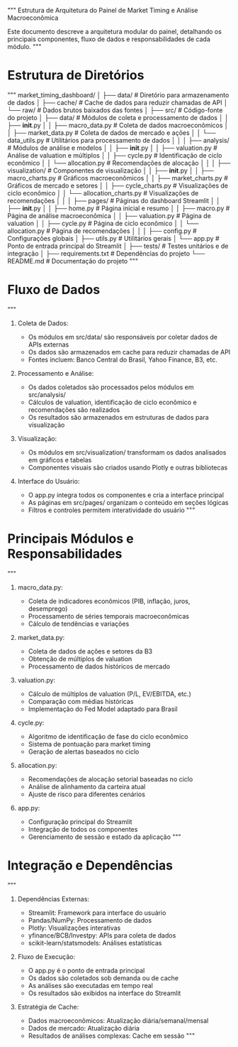 """
Estrutura de Arquitetura do Painel de Market Timing e Análise Macroeconômica

Este documento descreve a arquitetura modular do painel, detalhando os principais
componentes, fluxo de dados e responsabilidades de cada módulo.
"""

# Estrutura de Diretórios
"""
market_timing_dashboard/
│
├── data/                  # Diretório para armazenamento de dados
│   ├── cache/             # Cache de dados para reduzir chamadas de API
│   └── raw/               # Dados brutos baixados das fontes
│
├── src/                   # Código-fonte do projeto
│   ├── data/              # Módulos de coleta e processamento de dados
│   │   ├── __init__.py
│   │   ├── macro_data.py  # Coleta de dados macroeconômicos
│   │   ├── market_data.py # Coleta de dados de mercado e ações
│   │   └── data_utils.py  # Utilitários para processamento de dados
│   │
│   ├── analysis/          # Módulos de análise e modelos
│   │   ├── __init__.py
│   │   ├── valuation.py   # Análise de valuation e múltiplos
│   │   ├── cycle.py       # Identificação de ciclo econômico
│   │   └── allocation.py  # Recomendações de alocação
│   │
│   ├── visualization/     # Componentes de visualização
│   │   ├── __init__.py
│   │   ├── macro_charts.py    # Gráficos macroeconômicos
│   │   ├── market_charts.py   # Gráficos de mercado e setores
│   │   ├── cycle_charts.py    # Visualizações de ciclo econômico
│   │   └── allocation_charts.py # Visualizações de recomendações
│   │
│   ├── pages/             # Páginas do dashboard Streamlit
│   │   ├── __init__.py
│   │   ├── home.py        # Página inicial e resumo
│   │   ├── macro.py       # Página de análise macroeconômica
│   │   ├── valuation.py   # Página de valuation
│   │   ├── cycle.py       # Página de ciclo econômico
│   │   └── allocation.py  # Página de recomendações
│   │
│   ├── config.py          # Configurações globais
│   ├── utils.py           # Utilitários gerais
│   └── app.py             # Ponto de entrada principal do Streamlit
│
├── tests/                 # Testes unitários e de integração
│
├── requirements.txt       # Dependências do projeto
└── README.md              # Documentação do projeto
"""

# Fluxo de Dados
"""
1. Coleta de Dados:
   - Os módulos em src/data/ são responsáveis por coletar dados de APIs externas
   - Os dados são armazenados em cache para reduzir chamadas de API
   - Fontes incluem: Banco Central do Brasil, Yahoo Finance, B3, etc.

2. Processamento e Análise:
   - Os dados coletados são processados pelos módulos em src/analysis/
   - Cálculos de valuation, identificação de ciclo econômico e recomendações são realizados
   - Os resultados são armazenados em estruturas de dados para visualização

3. Visualização:
   - Os módulos em src/visualization/ transformam os dados analisados em gráficos e tabelas
   - Componentes visuais são criados usando Plotly e outras bibliotecas

4. Interface do Usuário:
   - O app.py integra todos os componentes e cria a interface principal
   - As páginas em src/pages/ organizam o conteúdo em seções lógicas
   - Filtros e controles permitem interatividade do usuário
"""

# Principais Módulos e Responsabilidades

"""
1. macro_data.py:
   - Coleta de indicadores econômicos (PIB, inflação, juros, desemprego)
   - Processamento de séries temporais macroeconômicas
   - Cálculo de tendências e variações

2. market_data.py:
   - Coleta de dados de ações e setores da B3
   - Obtenção de múltiplos de valuation
   - Processamento de dados históricos de mercado

3. valuation.py:
   - Cálculo de múltiplos de valuation (P/L, EV/EBITDA, etc.)
   - Comparação com médias históricas
   - Implementação do Fed Model adaptado para Brasil

4. cycle.py:
   - Algoritmo de identificação de fase do ciclo econômico
   - Sistema de pontuação para market timing
   - Geração de alertas baseados no ciclo

5. allocation.py:
   - Recomendações de alocação setorial baseadas no ciclo
   - Análise de alinhamento da carteira atual
   - Ajuste de risco para diferentes cenários

6. app.py:
   - Configuração principal do Streamlit
   - Integração de todos os componentes
   - Gerenciamento de sessão e estado da aplicação
"""

# Integração e Dependências

"""
1. Dependências Externas:
   - Streamlit: Framework para interface do usuário
   - Pandas/NumPy: Processamento de dados
   - Plotly: Visualizações interativas
   - yfinance/BCB/Investpy: APIs para coleta de dados
   - scikit-learn/statsmodels: Análises estatísticas

2. Fluxo de Execução:
   - O app.py é o ponto de entrada principal
   - Os dados são coletados sob demanda ou de cache
   - As análises são executadas em tempo real
   - Os resultados são exibidos na interface do Streamlit

3. Estratégia de Cache:
   - Dados macroeconômicos: Atualização diária/semanal/mensal
   - Dados de mercado: Atualização diária
   - Resultados de análises complexas: Cache em sessão
"""
